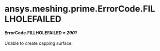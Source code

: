 # ansys.meshing.prime.ErrorCode.FILLHOLEFAILED

#### ErrorCode.FILLHOLEFAILED *= 2901*

Unable to create capping surface.

<!-- !! processed by numpydoc !! -->
